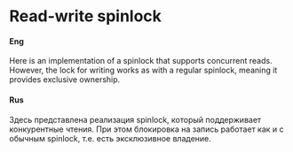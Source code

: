 # Read-write spinlock

#### Eng

Here is an implementation of a spinlock that supports concurrent reads. However, the lock for writing works as with a regular spinlock, meaning it provides exclusive ownership.

#### Rus

Здесь представлена реализация spinlock, который поддерживает конкурентные чтения. При этом блокировка на запись работает как и с обычным spinlock, т.е. есть эксклюзивное владение.

